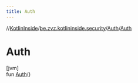 ```yaml
---
title: Auth
---
```

//[KotlinInside](../../../index.html)/[be.zvz.kotlininside.security](../index.html)/[Auth](index.html)/[Auth](-auth.html)



# Auth



[jvm]\
fun [Auth](-auth.html)()




